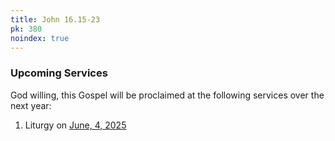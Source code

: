 ```yaml
---
title: John 16.15-23
pk: 380
noindex: true
---
```


### Upcoming Services

God willing, this Gospel will be proclaimed at the following services over the next year:


1. Liturgy on [June,  4, 2025](https://orthocal.info/readings/gregorian/2025/06/04/)
